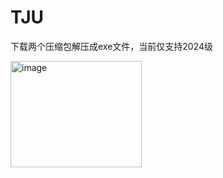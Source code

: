 # TJU
下载两个压缩包解压成exe文件，当前仅支持2024级

<img width="210" height="170" alt="image" src="https://github.com/user-attachments/assets/9e34a76f-0a97-47a6-ad40-1680fcdc0174" />

